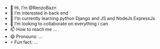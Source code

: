 - 👋 Hi, I’m @RenzoBazn
- 👀 I’m interested in back end
- 🌱 I’m currently learning python Django and JS and NodeJs ExpressJs 
- 💞️ I’m looking to collaborate on everything i can
- 📫 How to reach me ...
- 😄 Pronouns: ...
- ⚡ Fun fact: ...

<!---
RenzoBazn/RenzoBazn is a ✨ special ✨ repository because its `README.md` (this file) appears on your GitHub profile.
You can click the Preview link to take a look at your changes.
--->
